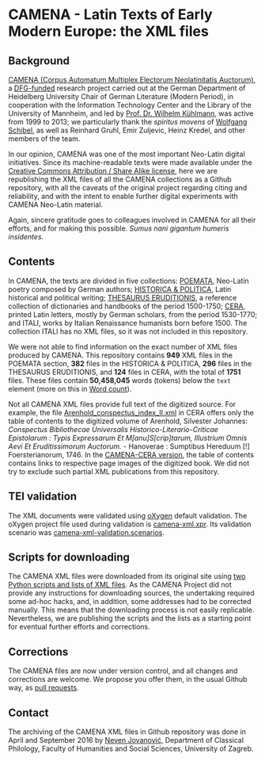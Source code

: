 # CAMENA - Latin Texts of Early Modern Europe: the XML files

## Background

[CAMENA (Corpus Automatum Multiplex Electorum Neolatinitatis Auctorum)](http://www.uni-mannheim.de/mateo/camenahtdocs/camena_e.html), a [DFG-funded](http://www.dfg.de/) research project carried out at the German Department of Heidelberg University Chair of German Literature (Modern Period), in cooperation with the Information Technology Center and the Library of the University of Mannheim, and led by [Prof. Dr. Wilhelm Kühlmann](http://www.gs.uni-heidelberg.de/personen/kuehlmann.html), was active from 1999 to 2013; we particularly thank the *spiritus movens* of [Wolfgang Schibel](http://www.viaf.org/viaf/30212918), as well as Reinhard Gruhl, Emir Zuljevic, Heinz Kredel, and other members of the team.

In our opinion, CAMENA was one of the most important Neo-Latin digital initiatives. Since its machine-readable texts were made available under the [Creative Commons Attribution / Share Alike license](LICENSE.md), here we are republishing the XML files of all the CAMENA collections as a Github repository, with all the caveats of the original project regarding citing and reliability, and with the intent to enable further digital experiments with CAMENA Neo-Latin material.

Again, sincere gratitude goes to colleagues involved in CAMENA for all their efforts, and for making this possible. *Sumus nani gigantum humeris insidentes.*

## Contents

In CAMENA, the texts are divided in five collections: [POEMATA](poemata), Neo-Latin poetry composed by German authors; [HISTORICA & POLITICA](historicapolitica), Latin historical and political writing; [THESAURUS ERUDITIONIS](thesaurus), a reference collection of dictionaries and handbooks of the period 1500-1750; [CERA](cera), printed Latin letters, mostly by German scholars, from the period 1530-1770; and ITALI, works by Italian Renaissance humanists born before 1500. The collection ITALI has no XML files, so it was not included in this repository.

We were not able to find information on the exact number of XML files produced by CAMENA. This repository contains **949** XML files in the POEMATA section, **382** files in the HISTORICA & POLITICA, **296** files in the THESAURUS ERUDITIONIS, and **124** files in CERA, with the total of **1751** files. These files contain **50,458,045** words (tokens) below the `text` element (more on this in [Word count](Wordcount.md)).

Not all CAMENA XML files provide full text of the digitized source. For example, the file [Arenhold_conspectus_index_II.xml](cera/Arenhold_conspectus_index_II.xml) in CERA offers only the table of contents to the digitized volume of Arenhold, Silvester Johannes: *Conspectus Bibliothecae Universalis Historico-Literario-Criticae Epistolarum : Typis Expressarum Et M[anu]S[crip]tarum, Illustrium Omnis Aevi Et Eruditissimorum Auctorum.* - Hanoverae : Sumptibus Hereduum [!] Foersterianorum, 1746. In the [CAMENA-CERA version](http://www.uni-mannheim.de/mateo/cera/autoren/arenhold_cera.html), the table of contents contains links to respective page images of the digitized book. We did not try to exclude such partial XML publications from this repository.

## TEI validation

The XML documents were validated using [oXygen](https://www.oxygenxml.com/) default validation. The oXygen project file used during validation is [camena-xml.xpr](camena-xml.xpr). Its validation scenario was [camena-xml-validation.scenarios](camena-xml-validation.scenarios).

## Scripts for downloading

The CAMENA XML files were downloaded from its original site using [two Python scripts and lists of XML files](downloading-scripts). As the CAMENA Project did not provide any instructions for downloading sources, the undertaking required some ad-hoc hacks, and, in addition, some addresses had to be corrected manually. This means that the downloading process is not easily replicable. Nevertheless, we are publishing the scripts and the lists as a starting point for eventual further efforts and corrections.

## Corrections

The CAMENA files are now under version control, and all changes and corrections are welcome. We propose you offer them, in the usual Github way, as [pull requests](https://help.github.com/articles/about-pull-requests/).

## Contact

The archiving of the CAMENA XML files in Github repository was done in
April and September 2016 by
[Neven Jovanović](orcid.org/0000-0002-9119-399X), Department of
Classical Philology, Faculty of Humanities and Social Sciences,
University of Zagreb.


